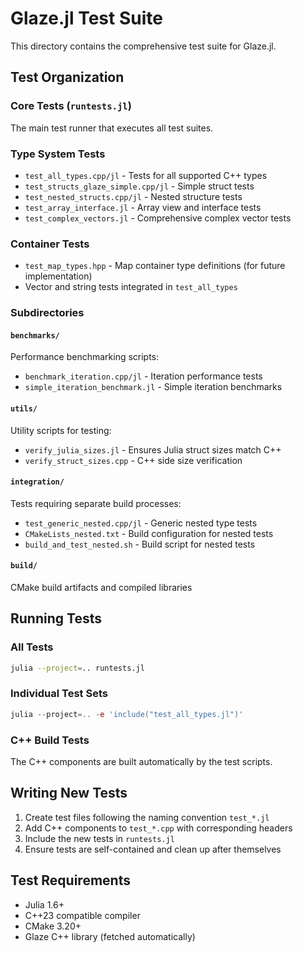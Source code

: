 # Glaze.jl Test Suite

This directory contains the comprehensive test suite for Glaze.jl.

## Test Organization

### Core Tests (`runtests.jl`)
The main test runner that executes all test suites.

### Type System Tests
- `test_all_types.cpp/jl` - Tests for all supported C++ types
- `test_structs_glaze_simple.cpp/jl` - Simple struct tests
- `test_nested_structs.cpp/jl` - Nested structure tests
- `test_array_interface.jl` - Array view and interface tests
- `test_complex_vectors.jl` - Comprehensive complex vector tests

### Container Tests
- `test_map_types.hpp` - Map container type definitions (for future implementation)
- Vector and string tests integrated in `test_all_types`

### Subdirectories

#### `benchmarks/`
Performance benchmarking scripts:
- `benchmark_iteration.cpp/jl` - Iteration performance tests
- `simple_iteration_benchmark.jl` - Simple iteration benchmarks

#### `utils/`
Utility scripts for testing:
- `verify_julia_sizes.jl` - Ensures Julia struct sizes match C++
- `verify_struct_sizes.cpp` - C++ side size verification

#### `integration/`
Tests requiring separate build processes:
- `test_generic_nested.cpp/jl` - Generic nested type tests
- `CMakeLists_nested.txt` - Build configuration for nested tests
- `build_and_test_nested.sh` - Build script for nested tests

#### `build/`
CMake build artifacts and compiled libraries

## Running Tests

### All Tests
```bash
julia --project=.. runtests.jl
```

### Individual Test Sets
```julia
julia --project=.. -e 'include("test_all_types.jl")'
```

### C++ Build Tests
The C++ components are built automatically by the test scripts.

## Writing New Tests

1. Create test files following the naming convention `test_*.jl`
2. Add C++ components to `test_*.cpp` with corresponding headers
3. Include the new tests in `runtests.jl`
4. Ensure tests are self-contained and clean up after themselves

## Test Requirements

- Julia 1.6+
- C++23 compatible compiler
- CMake 3.20+
- Glaze C++ library (fetched automatically)